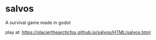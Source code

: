 # salvos
A survival game made in godot

play at: https://glacierthearcticfox.github.io/salvos/HTML/salvos.html
